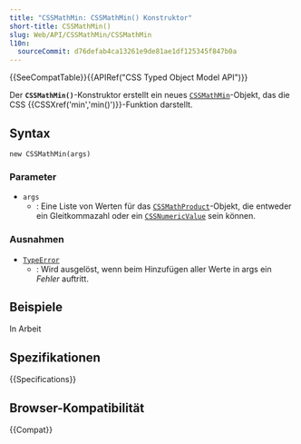 ```yaml
---
title: "CSSMathMin: CSSMathMin() Konstruktor"
short-title: CSSMathMin()
slug: Web/API/CSSMathMin/CSSMathMin
l10n:
  sourceCommit: d76defab4ca13261e9de81ae1df125345f847b0a
---
```


{{SeeCompatTable}}{{APIRef("CSS Typed Object Model API")}}

Der **`CSSMathMin()`**-Konstruktor erstellt ein
neues [`CSSMathMin`](/de/docs/Web/API/CSSMathMin)-Objekt, das die CSS
{{CSSXref('min','min()')}}-Funktion darstellt.

## Syntax

```js-nolint
new CSSMathMin(args)
```

### Parameter

- `args`
  - : Eine Liste von Werten für das [`CSSMathProduct`](/de/docs/Web/API/CSSMathProduct)-Objekt, die entweder ein Gleitkommazahl oder ein [`CSSNumericValue`](/de/docs/Web/API/CSSNumericValue) sein können.

### Ausnahmen

- [`TypeError`](/de/docs/Web/JavaScript/Reference/Global_Objects/TypeError)
  - : Wird ausgelöst, wenn beim Hinzufügen aller Werte in args ein _Fehler_ auftritt.

## Beispiele

In Arbeit

## Spezifikationen

{{Specifications}}

## Browser-Kompatibilität

{{Compat}}
